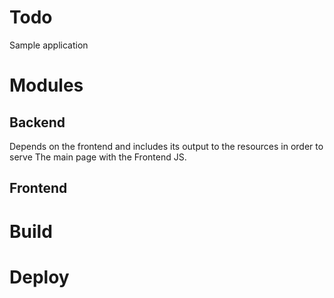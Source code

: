 
# Todo

Sample application

# Modules

## Backend

Depends on the frontend and includes its output to the resources in order to serve The main page
with the Frontend JS.

## Frontend

# Build

# Deploy
